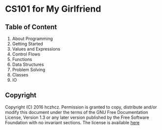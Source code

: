 CS101 for My Girlfriend
===

Table of Content
---

1. About Programming
2. Getting Started
3. Values and Expressions
4. Control Flows
5. Functions
6. Data Structures
7. Problem Solving
8. Classes
9. IO

Copyright
---

Copyright (C) 2016 hczhcz.
Permission is granted to copy, distribute and/or modify this document under the terms of the GNU Free Documentation License, Version 1.3 or any later version published by the Free Software Foundation with no invariant sections.
The license is available [here](https://www.gnu.org/licenses/fdl.html)
